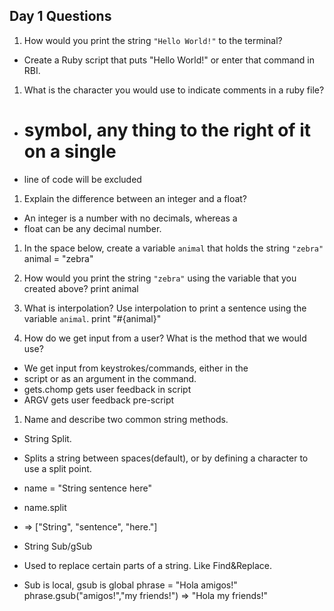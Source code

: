 ## Day 1 Questions

1. How would you print the string `"Hello World!"` to the terminal?
- Create a Ruby script that puts "Hello World!" or
enter that command in RBI.

1. What is the character you would use to indicate comments in a ruby file?
- # symbol, any thing to the right of it on a single
- line of code will be excluded

1. Explain the difference between an integer and a float?
- An integer is a number with no decimals, whereas a
- float can be any decimal number.

1. In the space below, create a variable `animal` that holds the string `"zebra"`
animal = "zebra"

1. How would you print the string `"zebra"` using the variable that you created above?
print animal

1. What is interpolation? Use interpolation to print a sentence using the variable `animal`.
print "#{animal}"

1. How do we get input from a user? What is the method that we would use?
- We get input from keystrokes/commands, either in the
- script or as an argument in the command.
- gets.chomp gets user feedback in script
- ARGV gets user feedback pre-script

1. Name and describe two common string methods.
- String Split.
- Splits a string between spaces(default), or by defining a character to use a split point.
- name = "String sentence here"
- name.split
- => ["String", "sentence", "here."]

- String Sub/gSub
- Used to replace certain parts of a string. Like Find&Replace.
- Sub is local, gsub is global
phrase = "Hola amigos!"
phrase.gsub("amigos!","my friends!")
=> "Hola my friends!"
